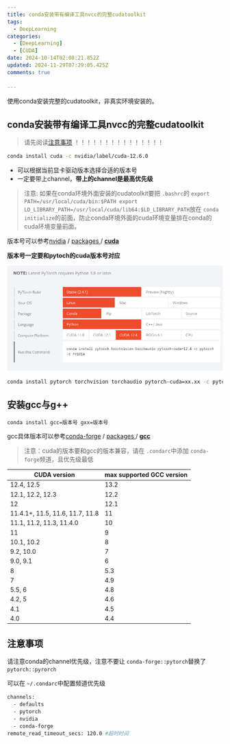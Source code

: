 ```yaml
---
title: conda安装带有编译工具nvcc的完整cudatoolkit
tags:
  - DeepLearning
categories:
  - [DeepLearning]
  - [CUDA]
date: 2024-10-14T02:08:21.852Z
updated: 2024-11-29T07:29:05.425Z
comments: true

---
```

使用conda安装完整的cudatoolkit，非真实环境安装的。
<!--more-->
## conda安装带有编译工具nvcc的完整cudatoolkit

> 请先阅读[注意事项](#注意事项) ！！！！！！！！！！！！！！！

```bash
conda install cuda -c nvidia/label/cuda-12.6.0
```

+ 可以根据当前显卡驱动版本选择合适的版本号
+ 一定要带上channel，**带上的channel是最高优先级**

> 注意: 如果在conda环境外面安装的cudatoolkit要把 `.bashrc`的 `export PATH=/usr/local/cuda/bin:$PATH export LD_LIBRARY_PATH=/usr/local/cuda/lib64:$LD_LIBRARY_PATH`放在 `conda initialize`的前面，防止conda环境外面的cuda环境变量排在conda的cuda环境变量前面。

版本号可以参考[nvidia](https://anaconda.org/nvidia) / [packages ](https://anaconda.org/nvidia/repo)/ [**cuda**](https://anaconda.org/nvidia/cuda)

**版本号一定要和pytoch的cuda版本号对应**

![pytorch](./未分类/image-bnst.png)

```bash
conda install pytorch torchvision torchaudio pytorch-cuda=xx.xx -c pytorch -c nvidia
```

## 安装gcc与g++

`conda install gcc=版本号 gxx=版本号`

gcc具体版本可以参考[conda-forge](https://anaconda.org/conda-forge) / [packages ](https://anaconda.org/conda-forge/repo)/ [**gcc**](https://anaconda.org/conda-forge/gcc/files)

> 注意：cuda的版本要和gcc的版本兼容，请在 `.condarc`中添加 `conda-forge`频道，且优先级最低

| CUDA version                    | max supported GCC version |
| ------------------------------- | ------------------------- |
| 12.4, 12.5                      | 13.2                      |
| 12.1, 12.2, 12.3                | 12.2                      |
| 12                              | 12.1                      |
| 11.4.1+, 11.5, 11.6, 11.7, 11.8 | 11                        |
| 11.1, 11.2, 11.3, 11.4.0        | 10                        |
| 11                              | 9                         |
| 10.1, 10.2                      | 8                         |
| 9.2, 10.0                       | 7                         |
| 9.0, 9.1                        | 6                         |
| 8                               | 5.3                       |
| 7                               | 4.9                       |
| 5.5, 6                          | 4.8                       |
| 4.2, 5                          | 4.6                       |
| 4.1                             | 4.5                       |
| 4.0                             | 4.4                       |

## 注意事项

请注意conda的channel优先级，注意不要让 `conda-forge::pytorch`替换了 `pytorch::pyrorch`

可以在 `~/.condarc`中配置频道优先级

```bash
channels:
  - defaults
  - pytorch
  - nvidia
  - conda-forge
remote_read_timeout_secs: 120.0 #超时时间
```
